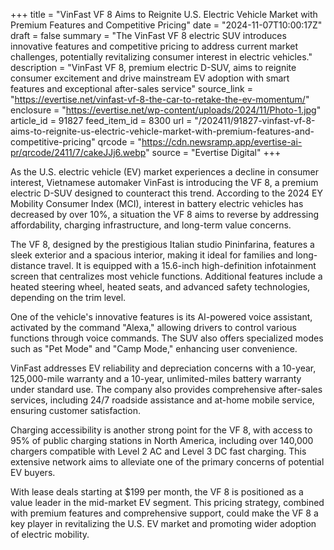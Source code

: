 +++
title = "VinFast VF 8 Aims to Reignite U.S. Electric Vehicle Market with Premium Features and Competitive Pricing"
date = "2024-11-07T10:00:17Z"
draft = false
summary = "The VinFast VF 8 electric SUV introduces innovative features and competitive pricing to address current market challenges, potentially revitalizing consumer interest in electric vehicles."
description = "VinFast VF 8, premium electric D-SUV, aims to reignite consumer excitement and drive mainstream EV adoption with smart features and exceptional after-sales service"
source_link = "https://evertise.net/vinfast-vf-8-the-car-to-retake-the-ev-momentum/"
enclosure = "https://evertise.net/wp-content/uploads/2024/11/Photo-1.jpg"
article_id = 91827
feed_item_id = 8300
url = "/202411/91827-vinfast-vf-8-aims-to-reignite-us-electric-vehicle-market-with-premium-features-and-competitive-pricing"
qrcode = "https://cdn.newsramp.app/evertise-ai-pr/qrcode/2411/7/cakeJJj6.webp"
source = "Evertise Digital"
+++

<p>As the U.S. electric vehicle (EV) market experiences a decline in consumer interest, Vietnamese automaker VinFast is introducing the VF 8, a premium electric D-SUV designed to counteract this trend. According to the 2024 EY Mobility Consumer Index (MCI), interest in battery electric vehicles has decreased by over 10%, a situation the VF 8 aims to reverse by addressing affordability, charging infrastructure, and long-term value concerns.</p><p>The VF 8, designed by the prestigious Italian studio Pininfarina, features a sleek exterior and a spacious interior, making it ideal for families and long-distance travel. It is equipped with a 15.6-inch high-definition infotainment screen that centralizes most vehicle functions. Additional features include a heated steering wheel, heated seats, and advanced safety technologies, depending on the trim level.</p><p>One of the vehicle's innovative features is its AI-powered voice assistant, activated by the command "Alexa," allowing drivers to control various functions through voice commands. The SUV also offers specialized modes such as "Pet Mode" and "Camp Mode," enhancing user convenience.</p><p>VinFast addresses EV reliability and depreciation concerns with a 10-year, 125,000-mile warranty and a 10-year, unlimited-miles battery warranty under standard use. The company also provides comprehensive after-sales services, including 24/7 roadside assistance and at-home mobile service, ensuring customer satisfaction.</p><p>Charging accessibility is another strong point for the VF 8, with access to 95% of public charging stations in North America, including over 140,000 chargers compatible with Level 2 AC and Level 3 DC fast charging. This extensive network aims to alleviate one of the primary concerns of potential EV buyers.</p><p>With lease deals starting at $199 per month, the VF 8 is positioned as a value leader in the mid-market EV segment. This pricing strategy, combined with premium features and comprehensive support, could make the VF 8 a key player in revitalizing the U.S. EV market and promoting wider adoption of electric mobility.</p>